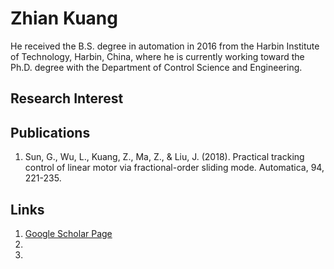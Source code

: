 # Zhian Kuang

He received the B.S. degree in automation in 2016 from the Harbin Institute of Technology, Harbin, China, where he is currently working toward the Ph.D. degree with the Department of Control Science and Engineering.

## Research Interest

## Publications
1. Sun, G., Wu, L., Kuang, Z., Ma, Z., & Liu, J. (2018). Practical tracking control of linear motor via fractional-order sliding mode. Automatica, 94, 221-235.


## Links
1. [Google Scholar Page](https://scholar.google.com/citations?user=8_gStqsAAAAJ&hl=zh-CN&oi=ao)
2. 
3.
